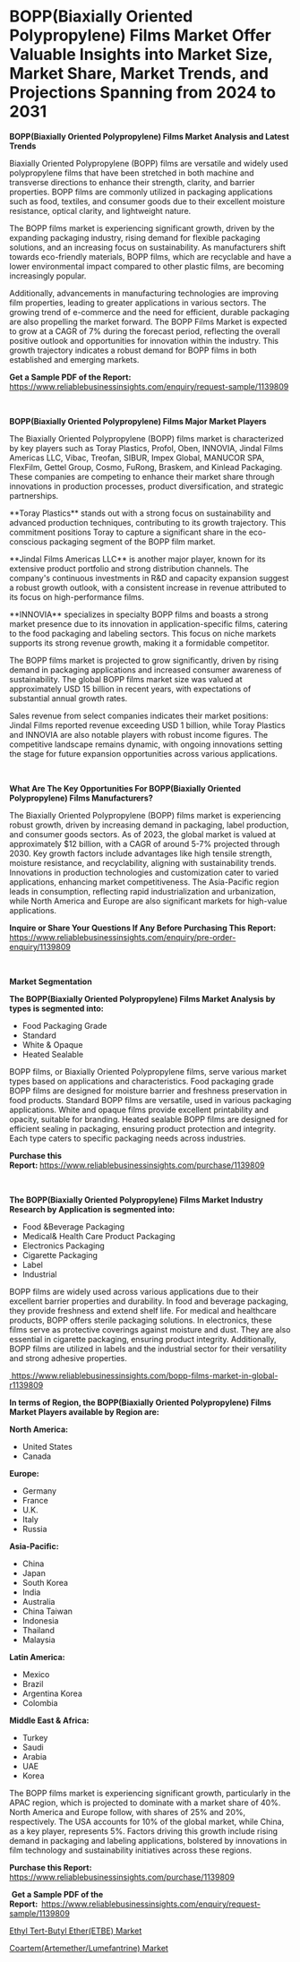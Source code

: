 <p><h1>BOPP(Biaxially Oriented Polypropylene) Films Market Offer Valuable Insights into Market Size, Market Share, Market Trends, and Projections Spanning from 2024 to 2031</h1></p><p><strong>BOPP(Biaxially Oriented Polypropylene) Films Market Analysis and Latest Trends</strong></p>
<p><p>Biaxially Oriented Polypropylene (BOPP) films are versatile and widely used polypropylene films that have been stretched in both machine and transverse directions to enhance their strength, clarity, and barrier properties. BOPP films are commonly utilized in packaging applications such as food, textiles, and consumer goods due to their excellent moisture resistance, optical clarity, and lightweight nature.</p><p>The BOPP films market is experiencing significant growth, driven by the expanding packaging industry, rising demand for flexible packaging solutions, and an increasing focus on sustainability. As manufacturers shift towards eco-friendly materials, BOPP films, which are recyclable and have a lower environmental impact compared to other plastic films, are becoming increasingly popular. </p><p>Additionally, advancements in manufacturing technologies are improving film properties, leading to greater applications in various sectors. The growing trend of e-commerce and the need for efficient, durable packaging are also propelling the market forward. The BOPP Films Market is expected to grow at a CAGR of 7% during the forecast period, reflecting the overall positive outlook and opportunities for innovation within the industry. This growth trajectory indicates a robust demand for BOPP films in both established and emerging markets.</p></p>
<p><strong>Get a Sample PDF of the Report:&nbsp;</strong> <a href="https://www.reliablebusinessinsights.com/enquiry/request-sample/1139809?utm_campaign=63&utm_medium=2&utm_source=Github&utm_content=ia&utm_term=28122024&utm_id=boppbiaxially-oriented-polypropylene-films">https://www.reliablebusinessinsights.com/enquiry/request-sample/1139809</a></p>
<p>&nbsp;</p>
<p><strong>BOPP(Biaxially Oriented Polypropylene) Films Major Market Players</strong></p>
<p><p>The Biaxially Oriented Polypropylene (BOPP) films market is characterized by key players such as Toray Plastics, Profol, Oben, INNOVIA, Jindal Films Americas LLC, Vibac, Treofan, SIBUR, Impex Global, MANUCOR SPA, FlexFilm, Gettel Group, Cosmo, FuRong, Braskem, and Kinlead Packaging. These companies are competing to enhance their market share through innovations in production processes, product diversification, and strategic partnerships.</p><p>**Toray Plastics** stands out with a strong focus on sustainability and advanced production techniques, contributing to its growth trajectory. This commitment positions Toray to capture a significant share in the eco-conscious packaging segment of the BOPP film market.</p><p>**Jindal Films Americas LLC** is another major player, known for its extensive product portfolio and strong distribution channels. The company's continuous investments in R&D and capacity expansion suggest a robust growth outlook, with a consistent increase in revenue attributed to its focus on high-performance films.</p><p>**INNOVIA** specializes in specialty BOPP films and boasts a strong market presence due to its innovation in application-specific films, catering to the food packaging and labeling sectors. This focus on niche markets supports its strong revenue growth, making it a formidable competitor.</p><p>The BOPP films market is projected to grow significantly, driven by rising demand in packaging applications and increased consumer awareness of sustainability. The global BOPP films market size was valued at approximately USD 15 billion in recent years, with expectations of substantial annual growth rates.</p><p>Sales revenue from select companies indicates their market positions: Jindal Films reported revenue exceeding USD 1 billion, while Toray Plastics and INNOVIA are also notable players with robust income figures. The competitive landscape remains dynamic, with ongoing innovations setting the stage for future expansion opportunities across various applications.</p></p>
<p>&nbsp;</p>
<p><strong>What Are The Key Opportunities For BOPP(Biaxially Oriented Polypropylene) Films Manufacturers?</strong></p>
<p><p>The Biaxially Oriented Polypropylene (BOPP) films market is experiencing robust growth, driven by increasing demand in packaging, label production, and consumer goods sectors. As of 2023, the global market is valued at approximately $12 billion, with a CAGR of around 5-7% projected through 2030. Key growth factors include advantages like high tensile strength, moisture resistance, and recyclability, aligning with sustainability trends. Innovations in production technologies and customization cater to varied applications, enhancing market competitiveness. The Asia-Pacific region leads in consumption, reflecting rapid industrialization and urbanization, while North America and Europe are also significant markets for high-value applications.</p></p>
<p><strong>Inquire or Share Your Questions If Any Before Purchasing This Report:</strong> <a href="https://www.reliablebusinessinsights.com/enquiry/pre-order-enquiry/1139809?utm_campaign=63&utm_medium=2&utm_source=Github&utm_content=ia&utm_term=28122024&utm_id=boppbiaxially-oriented-polypropylene-films">https://www.reliablebusinessinsights.com/enquiry/pre-order-enquiry/1139809</a></p>
<p>&nbsp;</p>
<p><strong>Market Segmentation</strong></p>
<p><strong>The BOPP(Biaxially Oriented Polypropylene) Films Market Analysis by types is segmented into:</strong></p>
<p><ul><li>Food Packaging Grade</li><li>Standard</li><li>White & Opaque</li><li>Heated Sealable</li></ul></p>
<p><p>BOPP films, or Biaxially Oriented Polypropylene films, serve various market types based on applications and characteristics. Food packaging grade BOPP films are designed for moisture barrier and freshness preservation in food products. Standard BOPP films are versatile, used in various packaging applications. White and opaque films provide excellent printability and opacity, suitable for branding. Heated sealable BOPP films are designed for efficient sealing in packaging, ensuring product protection and integrity. Each type caters to specific packaging needs across industries.</p></p>
<p><strong>Purchase this Report:&nbsp;</strong><a href="https://www.reliablebusinessinsights.com/purchase/1139809?utm_campaign=63&utm_medium=2&utm_source=Github&utm_content=ia&utm_term=28122024&utm_id=boppbiaxially-oriented-polypropylene-films">https://www.reliablebusinessinsights.com/purchase/1139809</a></p>
<p>&nbsp;</p>
<p><strong>The BOPP(Biaxially Oriented Polypropylene) Films Market Industry Research by Application is segmented into:</strong></p>
<p><ul><li>Food &Beverage Packaging</li><li>Medical& Health Care Product Packaging</li><li>Electronics Packaging</li><li>Cigarette Packaging</li><li>Label</li><li>Industrial</li></ul></p>
<p><p>BOPP films are widely used across various applications due to their excellent barrier properties and durability. In food and beverage packaging, they provide freshness and extend shelf life. For medical and healthcare products, BOPP offers sterile packaging solutions. In electronics, these films serve as protective coverings against moisture and dust. They are also essential in cigarette packaging, ensuring product integrity. Additionally, BOPP films are utilized in labels and the industrial sector for their versatility and strong adhesive properties.</p></p>
<p><a href="https://www.reliablebusinessinsights.com/bopp-films-market-in-global-r1139809?utm_campaign=63&utm_medium=2&utm_source=Github&utm_content=ia&utm_term=28122024&utm_id=boppbiaxially-oriented-polypropylene-films">&nbsp;https://www.reliablebusinessinsights.com/bopp-films-market-in-global-r1139809</a></p>
<p><strong>In terms of Region, the BOPP(Biaxially Oriented Polypropylene) Films Market Players available by Region are:</strong></p>
<p>
    <p> <strong> North America: </strong>
        <ul>
            <li>United States</li>
            <li>Canada</li>
        </ul>
        </p> 
    <p> <strong> Europe: </strong>
        <ul>
            <li>Germany</li>
            <li>France</li>
            <li>U.K.</li>
            <li>Italy</li>
            <li>Russia</li>
        </ul>
        </p> 
    <p> <strong> Asia-Pacific: </strong>
        <ul>
            <li>China</li>
            <li>Japan</li>
            <li>South Korea</li>
            <li>India</li>
            <li>Australia</li>
            <li>China Taiwan</li>
            <li>Indonesia</li>
            <li>Thailand</li>
            <li>Malaysia</li>
        </ul>
        </p> 
    <p> <strong> Latin America: </strong>
        <ul>
            <li>Mexico</li>
            <li>Brazil</li>
            <li>Argentina Korea</li>
            <li>Colombia</li>
        </ul>
        </p> 
    <p> <strong> Middle East & Africa: </strong>
        <ul>
            <li>Turkey</li>
            <li>Saudi</li>
            <li>Arabia</li>
            <li>UAE</li>
            <li>Korea</li>
        </ul>
    </p>
    </p>
<p><p>The BOPP films market is experiencing significant growth, particularly in the APAC region, which is projected to dominate with a market share of 40%. North America and Europe follow, with shares of 25% and 20%, respectively. The USA accounts for 10% of the global market, while China, as a key player, represents 5%. Factors driving this growth include rising demand in packaging and labeling applications, bolstered by innovations in film technology and sustainability initiatives across these regions.</p></p>
<p><strong>Purchase this Report: </strong><a href="https://www.reliablebusinessinsights.com/purchase/1139809?utm_campaign=63&utm_medium=2&utm_source=Github&utm_content=ia&utm_term=28122024&utm_id=boppbiaxially-oriented-polypropylene-films">https://www.reliablebusinessinsights.com/purchase/1139809</a></p>
<p>&nbsp;<strong>Get a Sample PDF of the Report:&nbsp;&nbsp;</strong><a href="https://www.reliablebusinessinsights.com/enquiry/request-sample/1139809?utm_campaign=63&utm_medium=2&utm_source=Github&utm_content=ia&utm_term=28122024&utm_id=boppbiaxially-oriented-polypropylene-films">https://www.reliablebusinessinsights.com/enquiry/request-sample/1139809</a></p>
<p><strong></strong></p>
<p><p><a href="https://github.com/domoniqueluoma76/Market-Research-Report-List-1/blob/main/ethyl-tert-butyl-etheretbe-market.md?utm_campaign=63&utm_medium=2&utm_source=Github&utm_content=ia&utm_term=28122024&utm_id=boppbiaxially-oriented-polypropylene-films">Ethyl Tert-Butyl Ether(ETBE) Market</a></p><p><a href="https://github.com/barnickclara79/Market-Research-Report-List-1/blob/main/coartemartemetherlumefantrine-market.md?utm_campaign=63&utm_medium=2&utm_source=Github&utm_content=ia&utm_term=28122024&utm_id=boppbiaxially-oriented-polypropylene-films">Coartem(Artemether/Lumefantrine) Market</a></p></p>